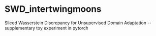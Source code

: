 # SWD_intertwingmoons
Sliced Wasserstein Discrepancy for Unsupervised Domain Adaptation -- supplementary toy experiment in pytorch
